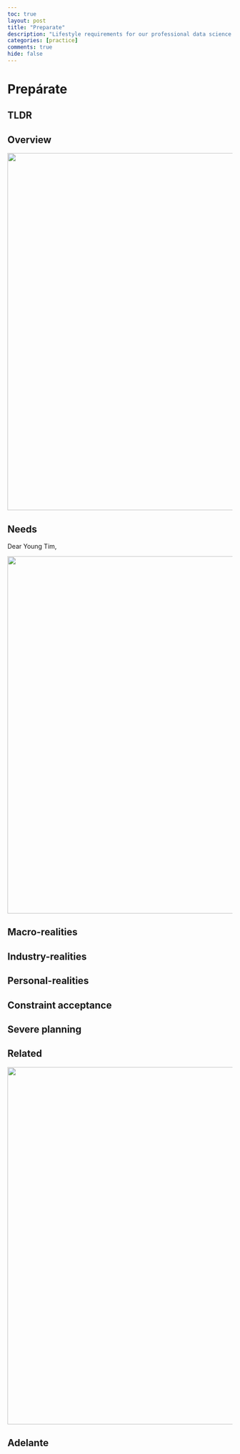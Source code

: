 ```yaml
---
toc: true
layout: post
title: "Preparate"
description: "Lifestyle requirements for our professional data science success."
categories: [practice]
comments: true
hide: false
---
```


# Prepárate

## TLDR



## Overview


<img src="{{ site.baseurl }}/images/2022-12-25_preparate.png" width="800px">


## Needs

Dear Young Tim,


<img src="{{ site.baseurl }}/images/2022-12-25_man-surveying.png" width="800px">


## Macro-realities



## Industry-realities



## Personal-realities



## Constraint acceptance



## Severe planning



## Related

<img src="{{ site.baseurl }}/images/2022-12-25_blog-MOC_preparate-focus.png" width="800px">


## Adelante



